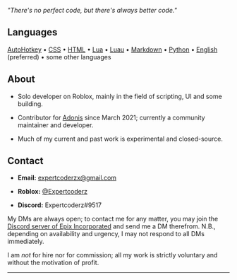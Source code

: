*"There's no perfect code, but there's always better code."*

## Languages

[AutoHotkey](https://www.autohotkey.com/) • [CSS](https://www.w3.org/TR/CSS/#css) • [HTML](https://html.spec.whatwg.org/) • [Lua](http://www.lua.org/) • [Luau](https://luau-lang.org/) • [Markdown](https://daringfireball.net/projects/markdown/) • [Python](https://www.python.org/) • [English](https://en.wikipedia.org/wiki/English_language) (preferred) • some other languages


## About

* Solo developer on Roblox, mainly in the field of scripting, UI and some building.

* Contributor for [Adonis](https://github.com/Epix-Incorporated/Adonis) since March 2021; currently a community maintainer and developer.

* Much of my current and past work is experimental and closed-source.


## Contact

* **Email:** expertcoderzx@gmail.com

* **Roblox:** [@Expertcoderz](https://www.roblox.com/users/644946329/profile)

* **Discord:** Expertcoderz#9517

My DMs are always open; to contact me for any matter, you may join the [Discord server of Epix Incorporated](https://discord.gg/H5RvTP3) and send me a DM therefrom. N.B., depending on availability and urgency, I may not respond to all DMs immediately.

I am *not* for hire nor for commission; all my work is strictly voluntary and without the motivation of profit.

---
